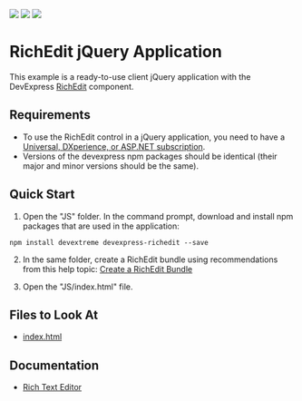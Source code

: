 <!-- default badges list -->
![](https://img.shields.io/endpoint?url=https://codecentral.devexpress.com/api/v1/VersionRange/269037834/20.1.3%2B)
[![](https://img.shields.io/badge/Open_in_DevExpress_Support_Center-FF7200?style=flat-square&logo=DevExpress&logoColor=white)](https://supportcenter.devexpress.com/ticket/details/T895958)
[![](https://img.shields.io/badge/📖_How_to_use_DevExpress_Examples-e9f6fc?style=flat-square)](https://docs.devexpress.com/GeneralInformation/403183)
<!-- default badges end -->
# RichEdit jQuery Application

This example is a ready-to-use client jQuery application with the DevExpress [RichEdit](https://docs.devexpress.com/AspNetCore/400373/office-inspired-controls/controls/rich-edit) component.

## Requirements
* To use the RichEdit control in a jQuery application, you need to have a [Universal, DXperience, or ASP.NET subscription](https://www.devexpress.com/buy/net/).
* Versions of the devexpress npm packages should be identical (their major and minor versions should be the same).

## Quick Start

1. Open the "JS" folder. In the command prompt, download and install npm packages that are used in the application:

```
npm install devextreme devexpress-richedit --save
```

2. In the same folder, create a RichEdit bundle using recommendations from this help topic: [Create a RichEdit Bundle](https://docs.devexpress.com/AspNetCore/401721/office-inspired-controls/get-started/richedit-bundle#create-a-richedit-bundle)

3. Open the "JS/index.html" file.

<!-- default file list -->
## Files to Look At

* [index.html](./JS/index.html)
<!-- default file list end -->

## Documentation

- [Rich Text Editor](https://docs.devexpress.com/AspNetCore/400373/rich-edit)
